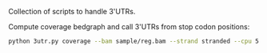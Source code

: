 Collection of scripts to handle 3'UTRs.

Compute coverage bedgraph and call 3'UTRs from stop codon positions:  
```bash 
python 3utr.py coverage --bam sample/reg.bam --strand stranded --cpu 5

``` 

